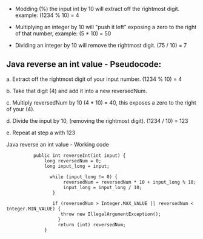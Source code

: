- Modding (%) the input int by 10 will extract off the rightmost digit. example: (1234 % 10) = 4

- Multiplying an integer by 10 will "push it left" exposing a zero to the right of that number, example: (5 * 10) = 50

- Dividing an integer by 10 will remove the rightmost digit. (75 / 10) = 7

## Java reverse an int value - Pseudocode:

a. Extract off the rightmost digit of your input number. (1234 % 10) = 4

b. Take that digit (4) and add it into a new reversedNum.

c. Multiply reversedNum by 10 (4 * 10) = 40, this exposes a zero to the right of your (4).

d. Divide the input by 10, (removing the rightmost digit). (1234 / 10) = 123

e. Repeat at step a with 123

Java reverse an int value - Working code

              public int reverseInt(int input) {
                  long reversedNum = 0;
                  long input_long = input;

                    while (input_long != 0) {
                         reversedNum = reversedNum * 10 + input_long % 10;
                         input_long = input_long / 10;
                     }

                     if (reversedNum > Integer.MAX_VALUE || reversedNum < Integer.MIN_VALUE) {
                        throw new IllegalArgumentException();
                       }
                       return (int) reversedNum;
                  }
